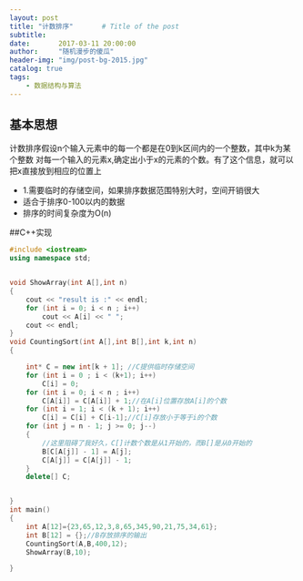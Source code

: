 ```yaml
---
layout: post
title: "计数排序"       # Title of the post
subtitle:
date:       2017-03-11 20:00:00
author:     "随机漫步的傻瓜"
header-img: "img/post-bg-2015.jpg"
catalog: true
tags:
    - 数据结构与算法
---
```


## 基本思想
计数排序假设n个输入元素中的每一个都是在0到k区间内的一个整数，其中k为某个整数
对每一个输入的元素x,确定出小于x的元素的个数。有了这个信息，就可以把x直接放到相应的位置上
- 1.需要临时的存储空间，如果排序数据范围特别大时，空间开销很大
- 适合于排序0-100以内的数据
- 排序的时间复杂度为O(n)

##C++实现
```c++
#include <iostream>
using namespace std;


void ShowArray(int A[],int n)
{
    cout << "result is :" << endl;
    for (int i = 0; i < n ; i++)
        cout << A[i] << " ";
    cout << endl;
}
void CountingSort(int A[],int B[],int k,int n)
{

    int* C = new int[k + 1]; //C提供临时存储空间
    for (int i = 0 ; i < (k+1); i++)
        C[i] = 0;
    for (int i = 0; i < n ; i++)
        C[A[i]] = C[A[i]] + 1;//在A[i]位置存放A[i]的个数
    for (int i = 1; i < (k + 1); i++)
        C[i] = C[i] + C[i-1];//C[i]存放小于等于i的个数
    for (int j = n - 1; j >= 0; j--)
    {
        //这里阻碍了我好久，C[]计数个数是从1开始的，而B[]是从0开始的
        B[C[A[j]] - 1] = A[j];
        C[A[j]] = C[A[j]] - 1;
    }
    delete[] C;


}
int main()
{
    int A[12]={23,65,12,3,8,65,345,90,21,75,34,61};
    int B[12] = {};//B存放排序的输出
    CountingSort(A,B,400,12);
    ShowArray(B,10);

}
```
